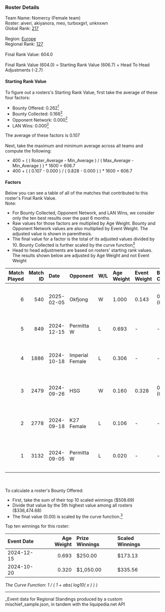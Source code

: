 ### Roster Details<br />
Team Name: Nomercy (Female team)<br />
Roster: aiveri, akiyanora, meo, turboxgirl, unknxwn<br />
Global Rank: [217](../../standings_global_2025_03_01.md)<br />
<br />
Region: [Europe]( ../../standings_europe_2025_03_01.md)<br />
Regional Rank: [127]( ../../standings_europe_2025_03_01.md)<br />
<br />
Final Rank Value:  604.0<br />
<br />
Final Rank Value (604.0) = Starting Rank Value (606.7) + Head To Head Adjustments (-2.7)<br />

#### Starting Rank Value<br />
To figure out a rosters's Starting Rank Value, first take the average of these four factors:<br />
- Bounty Offered: 0.262[<sup>1</sup>](#table2)
- Bounty Collected: 0.166[<sup>2</sup>](#table1)
- Opponent Network: 0.000[<sup>2</sup>](#table1)
- LAN Wins: 0.000[<sup>2</sup>](#table1)

The average of these factors is 0.107<br />
<br />
Next, take the maximum and minimum average across all teams and compute the following:<br />
- 400 + ( ( Roster_Average - Min_Average ) / ( Max_Average - Min_Average ) ) * 1600 = 606.7
- 400 + ( ( 0.107 - 0.000 ) / ( 0.828 - 0.000 ) ) * 1600 = 606.7


#### Factors<br />
Below you can see a table of all of the matches that contributed to this roster's Final Rank Value.<br />
Note:<br />

- For Bounty Collected, Opponent Network, and LAN Wins, we consider only the ten best results over the past 6 months.
- Raw values for those factors are multiplied by Age Weight. Bounty and Opponent Network values are also multiplied by Event Weight. The adjusted value is shown in parenthesis.
- The final value for a factor is the total of its adjusted values divided by 10. Bounty Collected is further scaled by the curve function[<sup>3</sup>](#curveFunction)
- Head to head adjustments are based on rosters' starting rank values. The results shown below are adjusted by Age Weight and not Event Weight
<span id="table1"></span><br />


| Match Played | Match ID | Date       | Opponent        | W/L | Age Weight | Event Weight | Bounty Collected | Opponent Network | LAN Wins  | H2H Adj. | Roster                                      |
| -: | -: | :- | :- | :- | :- | :- | :- | :- | :- | -: | :- |
|            6 |      540 | 2025-02-05 | Okfjong         | W   | 1.000      | 0.143        | 0.000 (0.000)    | 0.000 (0.000)    | 0 (0.000) |     7.62 | aiveri, akiyanora, meo, turboxgirl, unknxwn |
|            5 |      849 | 2024-12-15 | Permitta W      | L   | 0.693      | -            | -                | -                | -         |   -10.39 | akiyanora, ayaka, Ellie, meo, unknxwn       |
|            4 |     1886 | 2024-10-18 | Imperial Female | L   | 0.306      | -            | -                | -                | -         |    -0.96 | akiyanora, amore, meo, Miley, unknxwn       |
|            3 |     2479 | 2024-09-26 | HSG             | W   | 0.160      | 0.328        | 0.002 (0.000)    | 0.032 (0.002)    | 0 (0.000) |     2.70 | akiyanora, amore, meo, Miley, unknxwn       |
|            2 |     2778 | 2024-09-18 | K27 Female      | L   | 0.106      | -            | -                | -                | -         |    -1.41 | akiyanora, amore, meo, Miley, unknxwn       |
|            1 |     3132 | 2024-09-05 | Permitta W      | L   | 0.020      | -            | -                | -                | -         |    -0.29 | akiyanora, amore, meo, Miley, unknxwn       |

<br />
<span id="table2"></span><br />
To calculate a roster's Bounty Offered:<br />

- First, take the sum of their top 10 scaled winnings ($508.69)
- Divide that value by the 5th highest value among all rosters ($336,474.68)
- The final value (0.00) is scaled by the curve function.[<sup>3</sup>](#curveFunction)

Top ten winnings for this roster:<br />

| Event Date | Age Weight | Prize Winnings | Scaled Winnings |
| :- | -: | :- | :- |
| 2024-12-15 |      0.693 | $250.00        | $173.13         |
| 2024-10-20 |      0.320 | $1,050.00      | $335.56         |


<span id="curveFunction"></span>_The Curve Function: 1 / ( 1 + abs( log10( x ) ) )_<br />

---
_Event data for Regional Standings produced by a custom mischief_sample.json, in tandem with the liquipedia.net API<br />
